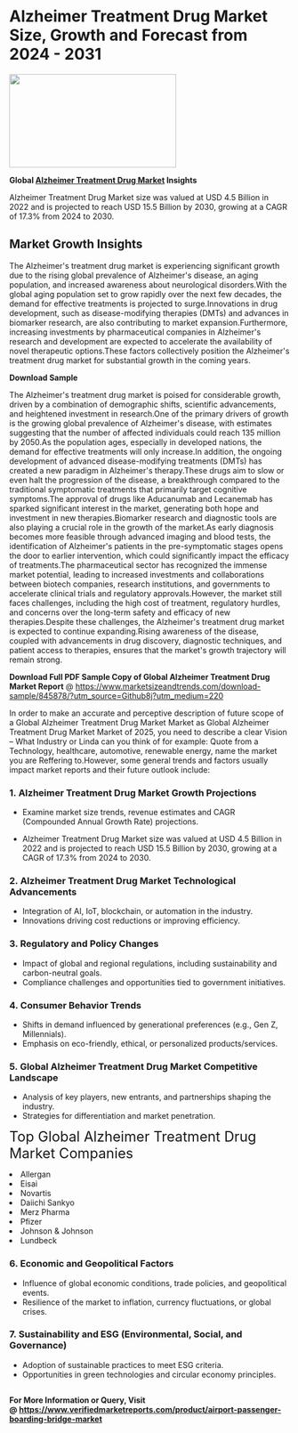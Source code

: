 <H1>Alzheimer Treatment Drug Market Size, Growth and Forecast from 2024 - 2031</H1><img class="aligncenter size-medium wp-image-584254" src="https://thirdeyenews.in/wp-content/uploads/2024/09/Global-Market-Research-300x168.jpeg" alt="" width="300" height="168" /><p><strong>Global&nbsp;<a href="https://www.marketsizeandtrends.com/download-sample/845878/?utm_source=Github8j?utm_medium=220">Alzheimer Treatment Drug Market</a> Insights</strong></p><p>Alzheimer Treatment Drug Market size was valued at USD 4.5 Billion in 2022 and is projected to reach USD 15.5 Billion by 2030, growing at a CAGR of 17.3% from 2024 to 2030.</p><p><h2>Market Growth Insights</h2> <p>The Alzheimer's treatment drug market is experiencing significant growth due to the rising global prevalence of Alzheimer's disease, an aging population, and increased awareness about neurological disorders.With the global aging population set to grow rapidly over the next few decades, the demand for effective treatments is projected to surge.Innovations in drug development, such as disease-modifying therapies (DMTs) and advances in biomarker research, are also contributing to market expansion.Furthermore, increasing investments by pharmaceutical companies in Alzheimer's research and development are expected to accelerate the availability of novel therapeutic options.These factors collectively position the Alzheimer's treatment drug market for substantial growth in the coming years.</p> <p><strong>Download Sample</strong></p> <p>The Alzheimer's treatment drug market is poised for considerable growth, driven by a combination of demographic shifts, scientific advancements, and heightened investment in research.One of the primary drivers of growth is the growing global prevalence of Alzheimer's disease, with estimates suggesting that the number of affected individuals could reach 135 million by 2050.As the population ages, especially in developed nations, the demand for effective treatments will only increase.In addition, the ongoing development of advanced disease-modifying treatments (DMTs) has created a new paradigm in Alzheimer's therapy.These drugs aim to slow or even halt the progression of the disease, a breakthrough compared to the traditional symptomatic treatments that primarily target cognitive symptoms.The approval of drugs like Aducanumab and Lecanemab has sparked significant interest in the market, generating both hope and investment in new therapies.Biomarker research and diagnostic tools are also playing a crucial role in the growth of the market.As early diagnosis becomes more feasible through advanced imaging and blood tests, the identification of Alzheimer's patients in the pre-symptomatic stages opens the door to earlier intervention, which could significantly impact the efficacy of treatments.The pharmaceutical sector has recognized the immense market potential, leading to increased investments and collaborations between biotech companies, research institutions, and governments to accelerate clinical trials and regulatory approvals.However, the market still faces challenges, including the high cost of treatment, regulatory hurdles, and concerns over the long-term safety and efficacy of new therapies.Despite these challenges, the Alzheimer's treatment drug market is expected to continue expanding.Rising awareness of the disease, coupled with advancements in drug discovery, diagnostic techniques, and patient access to therapies, ensures that the market's growth trajectory will remain strong.<p><span class=""><strong>Download Full PDF Sample Copy of Global Alzheimer Treatment Drug Market Report</strong> @ <a href="https://www.marketsizeandtrends.com/download-sample/845878/?utm_source=Github8j?utm_medium=220" target="_blank">https://www.marketsizeandtrends.com/download-sample/845878/?utm_source=Github8j?utm_medium=220</a></span></p><p>In order to make an accurate and perceptive description of future scope of a Global&nbsp;Alzheimer Treatment Drug Market Market as Global&nbsp;Alzheimer Treatment Drug Market Market of 2025, you need to describe a clear Vision &ndash; What Industry or Linda can you think of for example: Quote from a Technology, healthcare, automotive, renewable energy, name the market you are Reffering to.However, some general trends and factors usually impact market reports and their future outlook include:</p><h3>1.&nbsp;<strong>Alzheimer Treatment Drug Market Growth Projections</strong></h3><ul><li>Examine market size trends, revenue estimates and CAGR (Compounded Annual Growth Rate) projections.</li><li><p>Alzheimer Treatment Drug Market size was valued at USD 4.5 Billion in 2022 and is projected to reach USD 15.5 Billion by 2030, growing at a CAGR of 17.3% from 2024 to 2030.</p></li></ul><h3>2.&nbsp;<strong>Alzheimer Treatment Drug Market Technological Advancements</strong></h3><ul><li>Integration of AI, IoT, blockchain, or automation in the industry.</li><li>Innovations driving cost reductions or improving efficiency.</li></ul><h3>3.&nbsp;<strong>Regulatory and Policy Changes</strong></h3><ul><li>Impact of global and regional regulations, including sustainability and carbon-neutral goals.</li><li>Compliance challenges and opportunities tied to government initiatives.</li></ul><h3>4.&nbsp;<strong>Consumer Behavior Trends</strong></h3><ul><li>Shifts in demand influenced by generational preferences (e.g., Gen Z, Millennials).</li><li>Emphasis on eco-friendly, ethical, or personalized products/services.</li></ul><h3>5.&nbsp;<strong>Global Alzheimer Treatment Drug Market Competitive Landscape</strong></h3><ul><li>Analysis of key players, new entrants, and partnerships shaping the industry.</li><li>Strategies for differentiation and market penetration.</li></ul><p data-pm-slice="1 1 []"><span style="color: inherit; font-family: inherit; font-size: 25px;">Top Global Alzheimer Treatment Drug Market Companies</span></p><div class="" data-test-id=""><p><li>Allergan</li><li> Eisai</li><li> Novartis</li><li> Daiichi Sankyo</li><li> Merz Pharma</li><li> Pfizer</li><li> Johnson & Johnson</li><li> Lundbeck</li></p></div><h3>6.&nbsp;<strong>Economic and Geopolitical Factors</strong></h3><ul><li>Influence of global economic conditions, trade policies, and geopolitical events.</li><li>Resilience of the market to inflation, currency fluctuations, or global crises.</li></ul><h3>7.&nbsp;<strong>Sustainability and ESG (Environmental, Social, and Governance)</strong></h3><ul><li>Adoption of sustainable practices to meet ESG criteria.</li><li>Opportunities in green technologies and circular economy principles.</li></ul><h2><strong style="font-size: 14px;">For More Information or Query, Visit @&nbsp;</strong><a style="background-color: #ffffff; font-size: 14px;" href="https://www.marketsizeandtrends.com/report/alzheimer-treatment-drug-market/" target="_blank">https://www.verifiedmarketreports.com/product/airport-passenger-boarding-bridge-market</a></h2>